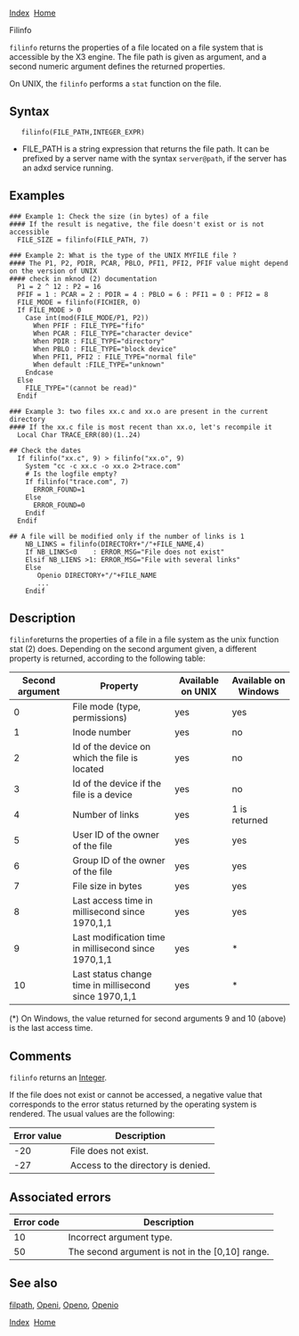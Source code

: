 [Index](index.html)  [Home](getting-started_home.html)

Filinfo

`filinfo` returns the properties of a file located on a file system that is accessible by the X3 engine. The file path is given as argument, and a second numeric argument defines the returned properties.

On UNIX, the `filinfo` performs a `stat` function on the file.

## Syntax

```
   filinfo(FILE_PATH,INTEGER_EXPR)
```

* FILE\_PATH is a string expression that returns the file path. It can be prefixed by a server name with the syntax `server@path`, if the server has an adxd service running.

## Examples

```
### Example 1: Check the size (in bytes) of a file
#### If the result is negative, the file doesn't exist or is not accessible
  FILE_SIZE = filinfo(FILE_PATH, 7)

### Example 2: What is the type of the UNIX MYFILE file ?
#### The P1, P2, PDIR, PCAR, PBLO, PFI1, PFI2, PFIF value might depend on the version of UNIX
#### check in mknod (2) documentation
  P1 = 2 ^ 12 : P2 = 16
  PFIF = 1 : PCAR = 2 : PDIR = 4 : PBLO = 6 : PFI1 = 0 : PFI2 = 8
  FILE_MODE = filinfo(FICHIER, 0)
  If FILE_MODE > 0
    Case int(mod(FILE_MODE/P1, P2))
      When PFIF : FILE_TYPE="fifo"
      When PCAR : FILE_TYPE="character device"
      When PDIR : FILE_TYPE="directory"
      When PBLO : FILE_TYPE="block device"
      When PFI1, PFI2 : FILE_TYPE="normal file"
      When default :FILE_TYPE="unknown"
    Endcase
  Else
    FILE_TYPE="(cannot be read)"
  Endif

### Example 3: two files xx.c and xx.o are present in the current directory
#### If the xx.c file is most recent than xx.o, let's recompile it
  Local Char TRACE_ERR(80)(1..24)

## Check the dates
  If filinfo("xx.c", 9) > filinfo("xx.o", 9)
    System "cc -c xx.c -o xx.o 2>trace.com"
    # Is the logfile empty?
    If filinfo("trace.com", 7)
      ERROR_FOUND=1
    Else
      ERROR_FOUND=0
    Endif
  Endif

## A file will be modified only if the number of links is 1
    NB_LINKS = filinfo(DIRECTORY+"/"+FILE_NAME,4)
    If NB_LINKS<0    : ERROR_MSG="File does not exist"
    Elsif NB_LIENS >1: ERROR_MSG="File with several links"
    Else
       Openio DIRECTORY+"/"+FILE_NAME
       ...
    Endif
```

## Description

`filinfo`returns the properties of a file in a file system as the unix function stat (2) does. Depending on the second argument given, a different property is returned, according to the following table:

| Second argument | Property | Available on UNIX | Available on Windows |
| --- | --- | --- | --- |
| 0 | File mode (type, permissions) | yes | yes |
| 1 | Inode number | yes | no |
| 2 | Id of the device on which the file is located | yes | no |
| 3 | Id of the device if the file is a device | yes | no |
| 4 | Number of links | yes | 1 is returned |
| 5 | User ID of the owner of the file | yes | yes |
| 6 | Group ID of the owner of the file | yes | yes |
| 7 | File size in bytes | yes | yes |
| 8 | Last access time in millisecond since 1970,1,1 | yes | yes |
| 9 | Last modification time in millisecond since 1970,1,1 | yes | \* |
| 10 | Last status change time in millisecond since 1970,1,1 | yes | \* |

(\*) On Windows, the value returned for second arguments 9 and 10 (above) is the last access time.

## Comments

`filinfo` returns an [Integer](4gl_integer.html).

If the file does not exist or cannot be accessed, a negative value that corresponds to the error status returned by the operating system is rendered. The usual values are the following:

| Error value | Description |
| --- | --- |
| -20 | File does not exist. |
| -27 | Access to the directory is denied. |

## Associated errors

| Error code | Description |
| --- | --- |
| 10 | Incorrect argument type. |
| 50 | The second argument is not in the [0,10] range. |

## See also

[filpath](4gl_filpath.html), [Openi](4gl_openi.html), [Openo](4gl_openo.html), [Openio](4gl_openio.html)

  

[Index](index.html)  [Home](getting-started_home.html)